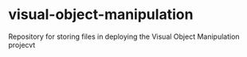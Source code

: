 # visual-object-manipulation
Repository for storing files in deploying the Visual Object Manipulation projecvt

